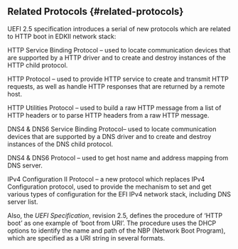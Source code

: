 ## Related Protocols {#related-protocols}

UEFI 2.5 specification introduces a serial of new protocols which are related to HTTP boot in EDKII network stack:

HTTP Service Binding Protocol – used to locate communication devices that are supported by a HTTP driver and to create and destroy instances of the HTTP child protocol.

HTTP Protocol – used to provide HTTP service to create and transmit HTTP requests, as well as handle HTTP responses that are returned by a remote host.

HTTP Utilities Protocol – used to build a raw HTTP message from a list of HTTP headers or to parse HTTP headers from a raw HTTP message.

DNS4 &amp; DNS6 Service Binding Protocol– used to locate communication devices that are supported by a DNS driver and to create and destroy instances of the DNS child protocol.

DNS4 &amp; DNS6 Protocol – used to get host name and address mapping from DNS server.

IPv4 Configuration II Protocol – a new protocol which replaces IPv4 Configuration protocol, used to provide the mechanism to set and get various types of configuration for the EFI IPv4 network stack, including DNS server list.

Also, the _UEFI Specification_, revision 2.5, defines the procedure of ‘HTTP boot’ as one example of ‘boot from URI’. The procedure uses the DHCP options to identify the name and path of the NBP (Network Boot Program), which are specified as a URI string in several formats.